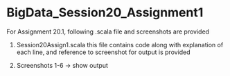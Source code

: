 # BigData_Session20_Assignment1


For Assignment 20.1, following .scala file and screenshots are provided

1. Session20Assign1.scala
this file contains code along with explanation of each line, and reference to screenshot for output is provided

2. Screenshots 1-6 -> show output
